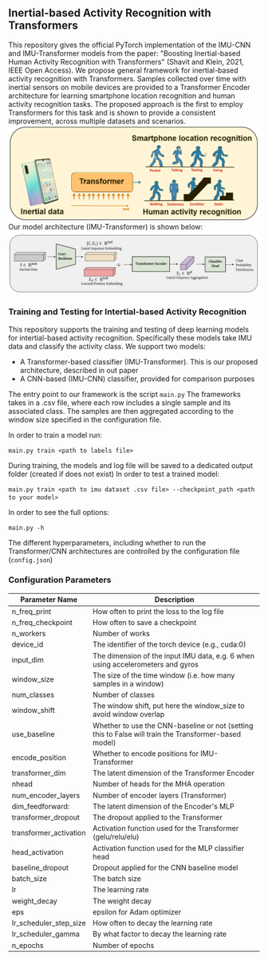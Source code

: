 ## Inertial-based Activity Recognition with Transformers 
This repository gives the official PyTorch implementation of the IMU-CNN and IMU-Transformer models from the paper: "Boosting Inertial-based Human Activity Recognition with Transformers" (Shavit and Klein, 2021, IEEE Open Access). 
We propose general framework for inertial-based activity recognition with Transformers. Samples collected over time with inertial sensors on mobile devices are provided to a Transformer Encoder architecture for learning smartphone location recognition and human activity recognition tasks. The proposed approach is the first to employ Transformers for this task and is shown to provide a consistent improvement, across multiple datasets and scenarios.  
![Inertial-based Activity Recognition with Transformers ](./img/ga_1.png)
Our model architecture (IMU-Transformer) is shown below:
![IMU-Transformer](./img/ga_2.png)

### Training and Testing for Intertial-based Activity Recognition
This repository supports the training and testing of deep learning models for intertial-based activity recognition.
Specifically these models take IMU data and classify the activity class. 
We support two models: 
- A Transformer-based classifier (IMU-Transformer). This is our proposed architecture, described in out paper
- A CNN-based (IMU-CNN) classifier, provided for comparison purposes

The entry point to our framework is the script ```main.py```
The frameworks takes in a .csv file, where each row includes a single sample and its associated class.
The samples are then aggregated according to the window size specified in the configuration file.

In order to train a model run:
```
main.py train <path to labels file> 
```
During training, the models and log file will be saved to a dedicated output folder (created if does not exist)
In order to test a trained model:
```
main.py train <path to imu dataset .csv file> --checkpoint_path <path to your model>
```
In order to see the full options:
```
main.py -h
```
The different hyperparameters, including whether to run the Transformer/CNN architectures are controlled by 
the configuration file (```config.json```)

### Configuration Parameters
Parameter Name | Description |
--- | --- |
n_freq_print|How often to print the loss to the log file
n_freq_checkpoint|How often to save a checkpoint
n_workers|Number of works
device_id|The identifier of the torch device (e.g., cuda:0)
input_dim|The dimension of the input IMU data, e.g. 6 when using accelerometers and gyros
window_size|The size of the time window (i.e. how many samples in a window)
num_classes|Number of classes
window_shift|The window shift, put here the window_size to avoid window overlap
use_baseline|Whether to use the CNN-baseline or not (setting this to False will train the Transformer-based model)
encode_position|Whether to encode positions for IMU-Transformer
transformer_dim|The latent dimension of the Transformer Encoder
nhead|Number of heads for the MHA operation
num_encoder_layers| Number of encoder layers (Transformer)
dim_feedforward:| The latent dimension of the Encoder's MLP
transformer_dropout| The dropout applied to the Transformer
transformer_activation| Activation function used for the Transformer (gelu/relu/elu)
head_activation|Activation function used for the MLP classifier head 
baseline_dropout|Dropout applied for the CNN baseline model 
batch_size| The batch size
lr|The learning rate
weight_decay|The weight decay 
eps| epsilon for Adam optimizer
lr_scheduler_step_size|How often to decay the learning rate
lr_scheduler_gamma|By what factor to decay the learning rate
n_epochs|Number of epochs

